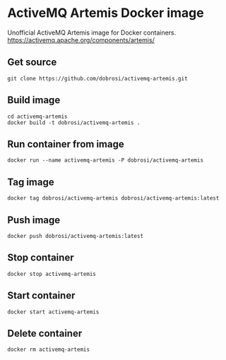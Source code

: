 # ActiveMQ Artemis Docker image
Unofficial ActiveMQ Artemis image for Docker containers.
https://activemq.apache.org/components/artemis/
## Get source
```
git clone https://github.com/dobrosi/activemq-artemis.git
```
## Build image
```
cd activemq-artemis
docker build -t dobrosi/activemq-artemis .
```
## Run container from image
```
docker run --name activemq-artemis -P dobrosi/activemq-artemis
```
## Tag image
```
docker tag dobrosi/activemq-artemis dobrosi/activemq-artemis:latest
```
## Push image
```
docker push dobrosi/activemq-artemis:latest
```
## Stop container
```
docker stop activemq-artemis
```
## Start container
```
docker start activemq-artemis
```
## Delete container
```
docker rm activemq-artemis
```
